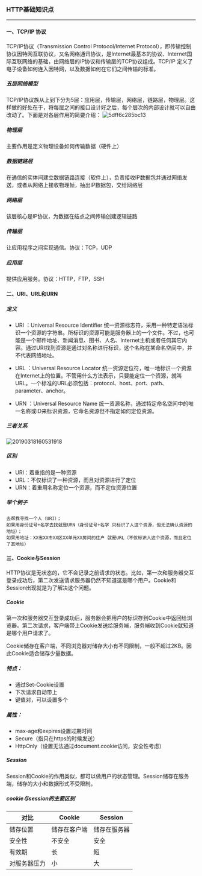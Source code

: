 ### HTTP基础知识点

------

#### 一、TCP/IP 协议
TCP/IP协议（Transmission Control Protocol/Internet Protocol），即传输控制协议因特网互联协议，又名网络通讯协议，是Internet最基本的协议、Internet国际互联网络的基础，由网络层的IP协议和传输层的TCP协议组成。TCP/IP 定义了电子设备如何连入因特网，以及数据如何在它们之间传输的标准。

##### 五层网络模型
TCP/IP协议族从上到下分为5层：应用层，传输层，网络层，链路层，物理层。这样做的好处在于，将每层之间的接口设计好之后，每个层次的内部设计就可以自由改动了。下面是对各层作用的简要介绍：
![5dff6c285bc13](E:\working\素材\5dff6c285bc13.jpg)

##### 物理层
主要作用是定义物理设备如何传输数据（硬件上）
##### 数据链路层
在通信的实体间建立数据链路连接（软件上），负责接收IP数据包并通过网络发送，或者从网络上接收物理帧，抽出IP数据包，交给网络层

##### 网络层
该层核心是IP协议，为数据在结点之间传输创建逻辑链路

##### 传输层
让应用程序之间实现通信。协议：TCP，UDP

##### 应用层
提供应用服务。协议：HTTP，FTP，SSH

#### 二、URI、URL和URN
##### 定义
- URI ：Universal Resource Identifier 统一资源标志符，采用一种特定语法标识一个资源的字符串。所标识的资源可能是服务器上的一个文件。不过，也可能是一个邮件地址、新闻消息、图书、人名、Internet主机或者任何其它内容。通过URI找到资源是通过对名称进行标识，这个名称在某命名空间中，并不代表网络地址。


- URL ：Universal Resource Locator 统一资源定位符，唯一地标识一个资源在Internet上的位置。不管用什么方法表示，只要能定位一个资源，就叫URL。一个标准的URL必须包括：protocol、host、port、path、parameter、anchor。
- URN ：Universal Resource Name 统一资源名称，通过特定命名空间中的唯一名称或ID来标识资源，它命名资源但不指定如何定位资源。

##### 三者关系

![20190318160531918](E:\working\素材\20190318160531918.png)



##### 区别

- URI：着重指的是一种资源
- URL：不仅标识了一种资源，而且对资源进行了定位
- URN：着重用名称定位一个资源，而不定位资源位置

##### 举个例子
	去帮我寻找一个人（URI）；
	如果用身份证号+名字去找就是URN（身份证号+名字 只标识了人这个资源，但无法确认资源的地址）；
	如果用地址：XX省XX市XX区XX单元XX房间的住户 就是URL（不仅标识人这个资源，而且定位了其地址）

#### 三、Cookie与Session
HTTP协议是无状态的，它不会记录之前请求的状态。比如，第一次和服务器交互登录成功后，第二次发送请求服务器仍然不知道这是哪个用户。Cookie和Session出现就是为了解决这个问题。

##### Cookie
第一次和服务器交互登录成功后，服务器会把用户的标识存到Cookie中返回给浏览器。第二次请求，客户端带上Cookie发送给服务端，服务端收到Cookie就知道是哪个用户请求了。

Cookie储存在客户端，不同浏览器对储存大小有不同限制，一般不超过2KB。因此Cookie适合储存少量数据。

##### 特点：

- 通过Set-Cookie设置
- 下次请求自动带上
- 键值对，可以设置多个

##### 属性：
- max-age和expires设置过期时间
- Secure（指只在https的时候发送）
- HttpOnly（设置无法通过document.cookie访问，安全性考虑）

##### Session
Session和Cookie的作用类似，都可以做用户的状态管理。Session储存在服务端，储存的大小和数据形式不受限制。

##### cookie与session的主要区别
| 对比         | Cookie       | Session      |
| ------------ | ------------ | ------------ |
| 储存位置     | 储存在客户端 | 储存在服务器 |
| 安全性       | 不安全       | 安全         |
| 有效期       | 长           | 短           |
| 对服务器压力 | 小           | 大           |

